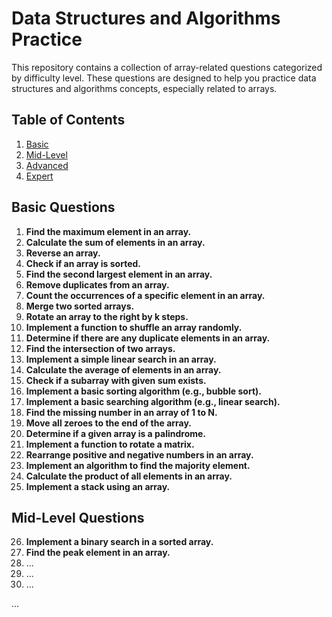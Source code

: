 # Data Structures and Algorithms Practice

This repository contains a collection of array-related questions categorized by difficulty level. These questions are designed to help you practice data structures and algorithms concepts, especially related to arrays.

## Table of Contents

1. [Basic](#basic-questions)
2. [Mid-Level](#mid-level-questions)
3. [Advanced](#advanced-questions)
4. [Expert](#expert-questions)

## Basic Questions

1. **Find the maximum element in an array.**
2. **Calculate the sum of elements in an array.**
3. **Reverse an array.**
4. **Check if an array is sorted.**
5. **Find the second largest element in an array.**
6. **Remove duplicates from an array.**
7. **Count the occurrences of a specific element in an array.**
8. **Merge two sorted arrays.**
9. **Rotate an array to the right by k steps.**
10. **Implement a function to shuffle an array randomly.**
11. **Determine if there are any duplicate elements in an array.**
12. **Find the intersection of two arrays.**
13. **Implement a simple linear search in an array.**
14. **Calculate the average of elements in an array.**
15. **Check if a subarray with given sum exists.**
16. **Implement a basic sorting algorithm (e.g., bubble sort).**
17. **Implement a basic searching algorithm (e.g., linear search).**
18. **Find the missing number in an array of 1 to N.**
19. **Move all zeroes to the end of the array.**
20. **Determine if a given array is a palindrome.**
21. **Implement a function to rotate a matrix.**
22. **Rearrange positive and negative numbers in an array.**
23. **Implement an algorithm to find the majority element.**
24. **Calculate the product of all elements in an array.**
25. **Implement a stack using an array.**

## Mid-Level Questions

26. **Implement a binary search in a sorted array.**
27. **Find the peak element in an array.**
28. ...
29. ...
30. ...

...
